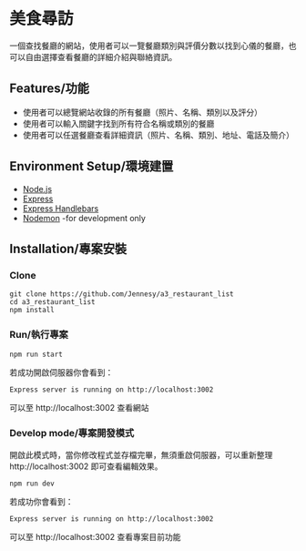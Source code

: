 # 美食尋訪
一個查找餐廳的網站，使用者可以一覽餐廳類別與評價分數以找到心儀的餐廳，也可以自由選擇查看餐廳的詳細介紹與聯絡資訊。

## Features/功能
* 使用者可以總覽網站收錄的所有餐廳（照片、名稱、類別以及評分）
* 使用者可以輸入關鍵字找到所有符合名稱或類別的餐廳
* 使用者可以任選餐廳查看詳細資訊（照片、名稱、類別、地址、電話及簡介）

## Environment Setup/環境建置
* [Node.js](https://nodejs.org/en/)
* [Express](https://expressjs.com/)
* [Express Handlebars](https://www.npmjs.com/package/express-handlebars)
* [Nodemon](https://www.npmjs.com/package/nodemon) -for development only

## Installation/專案安裝
### Clone
```
git clone https://github.com/Jennesy/a3_restaurant_list
cd a3_restaurant_list
npm install
```

### Run/執行專案
```
npm run start
```
若成功開啟伺服器你會看到：
```
Express server is running on http://localhost:3002
```
可以至 http://localhost:3002 查看網站

### Develop mode/專案開發模式
開啟此模式時，當你修改程式並存檔完畢，無須重啟伺服器，可以重新整理 http://localhost:3002 即可查看編輯效果。
```
npm run dev
```
若成功你會看到：
```
Express server is running on http://localhost:3002
```
可以至 http://localhost:3002 查看專案目前功能